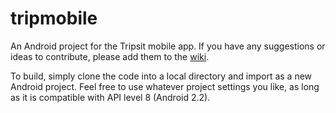 tripmobile
==========
An Android project for the Tripsit mobile app. If you have any suggestions or ideas to contribute, please add them to the [wiki](../../wiki).

To build, simply clone the code into a local directory and import as a new Android project. Feel free to use whatever project settings you like, as long as it is compatible with API level 8 (Android 2.2).
